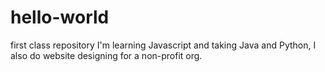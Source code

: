 # hello-world
first class repository
I'm learning Javascript and taking Java and Python, I also do website designing for a non-profit org.
